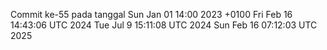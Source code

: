 Commit ke-55 pada tanggal Sun Jan 01 14:00 2023 +0100
Fri Feb 16 14:43:06 UTC 2024
Tue Jul  9 15:11:08 UTC 2024
Sun Feb 16 07:12:03 UTC 2025
